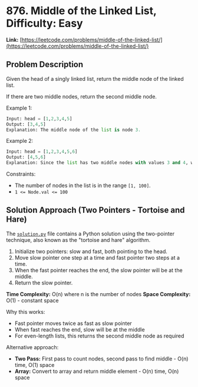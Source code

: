 # 876. Middle of the Linked List, Difficulty: Easy

**Link:** [https://leetcode.com/problems/middle-of-the-linked-list/](https://leetcode.com/problems/middle-of-the-linked-list/)

## Problem Description

Given the head of a singly linked list, return the middle node of the linked list.

If there are two middle nodes, return the second middle node.

Example 1:

```python
Input: head = [1,2,3,4,5]
Output: [3,4,5]
Explanation: The middle node of the list is node 3.
```

Example 2:

```python
Input: head = [1,2,3,4,5,6]
Output: [4,5,6]
Explanation: Since the list has two middle nodes with values 3 and 4, we return the second one.
```

Constraints:

- The number of nodes in the list is in the range `[1, 100]`.
- `1 <= Node.val <= 100`

## Solution Approach (Two Pointers - Tortoise and Hare)

The [`solution.py`](./solution.py) file contains a Python solution using the two-pointer technique, also known as the "tortoise and hare" algorithm.

1. Initialize two pointers: slow and fast, both pointing to the head.
2. Move slow pointer one step at a time and fast pointer two steps at a time.
3. When the fast pointer reaches the end, the slow pointer will be at the middle.
4. Return the slow pointer.

**Time Complexity:** O(n) where n is the number of nodes
**Space Complexity:** O(1) - constant space

Why this works:
- Fast pointer moves twice as fast as slow pointer
- When fast reaches the end, slow will be at the middle
- For even-length lists, this returns the second middle node as required

Alternative approach:
- **Two Pass:** First pass to count nodes, second pass to find middle - O(n) time, O(1) space
- **Array:** Convert to array and return middle element - O(n) time, O(n) space